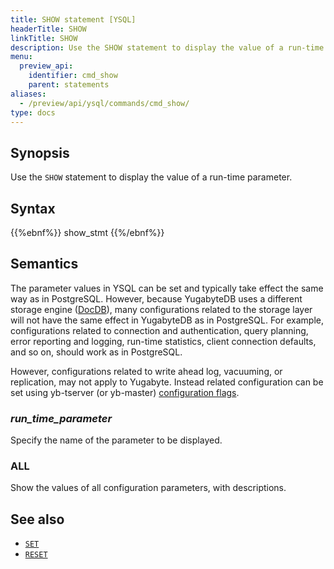 ```yaml
---
title: SHOW statement [YSQL]
headerTitle: SHOW
linkTitle: SHOW
description: Use the SHOW statement to display the value of a run-time parameter.
menu:
  preview_api:
    identifier: cmd_show
    parent: statements
aliases:
  - /preview/api/ysql/commands/cmd_show/
type: docs
---
```


## Synopsis

Use the `SHOW` statement to display the value of a run-time parameter.

## Syntax

{{%ebnf%}}
  show_stmt
{{%/ebnf%}}

## Semantics

The parameter values in YSQL can be set and typically take effect the same way as in PostgreSQL. However, because YugabyteDB uses a different storage engine ([DocDB](../../../../../architecture/docdb)), many configurations related to the storage layer will not have the same effect in YugabyteDB as in PostgreSQL. For example, configurations related to connection and authentication, query planning, error reporting and logging, run-time statistics, client connection defaults, and so on, should work as in PostgreSQL.

However, configurations related to write ahead log, vacuuming, or replication, may not apply to Yugabyte. Instead related configuration can be set using yb-tserver (or yb-master) [configuration flags](../../../../../reference/configuration/yb-tserver/#configuration-flags).

### *run_time_parameter*

Specify the name of the parameter to be displayed.

### ALL

Show the values of all configuration parameters, with descriptions.

## See also

- [`SET`](../cmd_set)
- [`RESET`](../cmd_reset)
